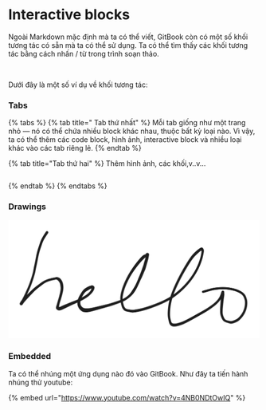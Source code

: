 # Interactive blocks

Ngoài Markdown mặc định mà ta có thể viết, GitBook còn có một số khối tương tác có sẵn mà ta có thể sử dụng. Ta có thể tìm thấy các khối tương tác bằng cách nhấn / từ trong trình soạn thảo.

<figure><img src="https://gitbookio.github.io/onboarding-template-images/interactive-hero.png" alt=""><figcaption></figcaption></figure>

Dưới đây là một số ví dụ về khối tương tác:

### Tabs

{% tabs %}
{% tab title=" Tab thứ nhất" %}
Mỗi tab giống như một trang nhỏ — nó có thể chứa nhiều block khác nhau, thuộc bất kỳ loại nào. Vì vậy, ta có thể thêm các code block, hình ảnh, interactive block và nhiều loại khác vào các tab riêng lẻ.
{% endtab %}

{% tab title="Tab thứ hai" %}
Thêm hình ảnh, các khối,v..v...

```python
```
{% endtab %}
{% endtabs %}

### Drawings



<img src="../.gitbook/assets/file.excalidraw.svg" alt="" class="gitbook-drawing">



### Embedded&#x20;

Ta có thể nhúng một ứng dụng nào đó vào GitBook. Như đây ta tiến hành nhúng thử youtube:

{% embed url="https://www.youtube.com/watch?v=4NB0NDtOwIQ" %}

